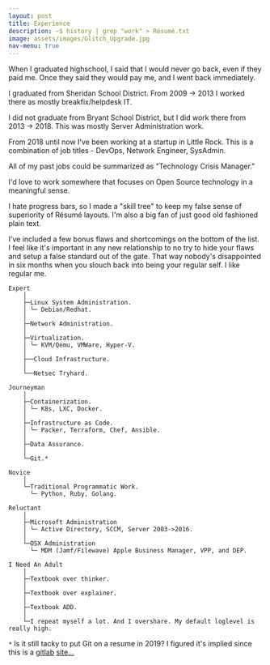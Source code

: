 ```yaml
---
layout: post
title: Experience
description: ~$ history | grep "work" > Résumé.txt
image: assets/images/Glitch_Upgrade.jpg
nav-menu: true
---
```


When I graduated highschool, I said that I would never go back, even if they paid me. Once they said they would pay me, and I went back immediately.

I graduated from Sheridan School District. From 2009 -> 2013 I worked there as mostly breakfix/helpdesk IT.

I did not graduate from Bryant School District, but I did work there from 2013 -> 2018. This was mostly Server Administration work.

From 2018 until now I've been working at a startup in Little Rock. This is a combination of job titles - DevOps, Network Engineer, SysAdmin.

All of my past jobs could be summarized as "Technology Crisis Manager."

I'd love to work somewhere that focuses on Open Source technology in a meaningful sense.

I hate progress bars, so I made a "skill tree" to keep my false sense of superiority of Résumé layouts. I'm also a big fan of just good old fashioned plain text.

I've included a few bonus flaws and shortcomings on the bottom of the list. I feel like it's important in any new relationship to no try to hide your flaws and setup a false standard out of the gate. That way nobody's disappointed in six months when you slouch back into being your regular self. I like regular me.

```
Expert
    │
    ├─Linux System Administration.
    │ └─ Debian/Redhat.
    │
    ├─Network Administration.
    │
    ├─Virtualization.
    │ └─ KVM/Qemu, VMWare, Hyper-V.
    │
    ├──Cloud Infrastructure.
    │
    └──Netsec Tryhard.

Journeyman
    │
    ├─Containerization.
    │ └─ K8s, LXC, Docker.
    │
    ├─Infrastructure as Code.
    │ └─ Packer, Terraform, Chef, Ansible.
    │
    ├─Data Assurance.
    │
    └─Git.*

Novice
    │
    └─Traditional Programmatic Work.
      └─ Python, Ruby, Golang.

Reluctant
    │
    ├─Microsoft Administration
    │ └─ Active Directory, SCCM, Server 2003->2016.
    │
    └─OSX Administration
      └─ MDM (Jamf/Filewave) Apple Business Manager, VPP, and DEP.

I Need An Adult
    │
    ├─Textbook over thinker.
    │
    ├─Textbook over explainer.
    │
    ├─Textbook ADD.
    │
    └─I repeat myself a lot. And I overshare. My default loglevel is really high.
```

`*` Is it still tacky to put Git on a resume in 2019? I figured it's implied since this is a <a href="https://alexmorris.dev/projects.html">gitlab</a> <a href="https://gitlab.com/matrix8967/alexmorris.dev">site...</a>
